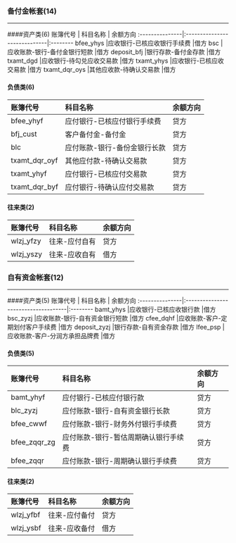 ### 备付金帐套(14)
- - - - - - - - - -
####资产类(6)
账簿代号        | 科目名称                     | 余额方向
:---------------|:-----------------------------|:--------
bfee_yhys       |应收银行-已核应收银行手续费   |借方
bsc             |应收账款-银行-备付金银行短款  |借方
deposit_bfj     |银行存款-备付金存款           |借方
txamt_dgd       |应收银行-待勾兑应收交易款     |借方
txamt_yhys      |应收银行-已核应收交易款       |借方
txamt_dqr_oys   |其他应收款-待确认交易款       |借方
#### 负债类(6)
账簿代号        | 科目名称                     | 余额方向
:---------------|:-----------------------------|:--------
bfee_yhyf       |应付银行-已核应付银行手续费   |贷方
bfj_cust        |客户备付金-备付金             |贷方
blc             |应付账款-银行-备份金银行长款  |贷方
txamt_dqr_oyf   |其他应付款-待确认交易款       |贷方
txamt_yhyf      |应付银行-已核应付交易款       |贷方
txamt_dqr_byf   |应付银行-待确认应付交易款     |贷方
#### 往来类(2)
账簿代号        | 科目名称                     | 余额方向
:---------------|:-----------------------------|:--------
wlzj_yfzy       |往来-应付自有                 |贷方
wlzj_yszy       |往来-应收自有                 |借方

### 自有资金帐套(12)
- - - -
####资产类(5)
账簿代号        | 科目名称                            | 余额方向
:---------------|:------------------------------------|:--------
bamt_yhys       |应收银行-已核应收银行款              |借方
bsc_zyzj        |应收账款-银行-自有资金银行短款       |借方
cfee_dqhf       |应收账款-客户-定期划付客户手续费     |借方
deposit_zyzj    |银行存款-自有资金存款                |借方
lfee_psp        |应收账款-客户-分润方承担品牌费       |借方
#### 负债类(5)
账簿代号        | 科目名称                            | 余额方向
:---------------|:------------------------------------|:--------
bamt_yhyf       |应付银行-已核应付银行款              |贷方
blc_zyzj        |应付账款-银行-自有资金银行长款       |贷方
bfee_cwwf       |应付账款-银行-财务外付银行手续费     |贷方
bfee_zqqr_zg    |应付账款-银行-暂估周期确认银行手续费 |贷方
bfee_zqqr       |应付账款-银行-周期确认银行手续费     |贷方
#### 往来类(2)
账簿代号        | 科目名称                            | 余额方向
:---------------|:------------------------------------|:--------
wlzj_yfbf       |往来-应付备付                        |贷方
wlzj_ysbf       |往来-应收备付                        |借方
